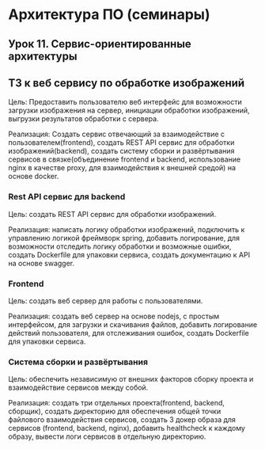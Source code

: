 # Архитектура ПО (семинары)
## Урок 11. Сервис-ориентированные архитектуры


## ТЗ к веб сервису по обработке изображений
Цель: Предоставить пользователю веб интерфейс для возможности загрузки изображения на сервер,
инициации обработки изображений, выгрузки результатов обработки с сервера.

Реализация: Создать сервис отвечающий за взаимодействие с пользователем(frontend),
создать REST API сервис для обработки изображений(backend),
создать систему сборки и развёртывания сервисов в связке(объединение frontend и backend, 
использование nginx в качестве proxy, для взаимодействия к внешней средой) на основе docker.

### Rest API сервис для backend
Цель: создать REST API сервис для обработки изображений.

Реализация: написать логику обработки изображений, подключить к управлению логикой фреймворк spring,
добавить логирование, для возможности отследить логику обработки и возможные ошибки,
создать Dockerfile для упаковки сервиса, создать документацию к API на основе swagger.

### Frontend
Цель: создать веб сервер для работы с пользователями.

Реализация: создать веб сервер на основе nodejs, с простым интерфейсом, для загрузки и скачивания файлов,
добавить логирование действий пользователя, для отслеживания ошибок, создать Dockerfile для упаковки сервиса.

### Система сборки и развёртывания
Цель: обеспечить независимую от внешних факторов сборку проекта и взаимодействие сервисов между собой.

Реализация: создать три отдельных проекта(frontend, backend, сборщик), создать директорию для обеспечения
общей точки файлового взаимодействия сервисов, создать 3 докер образа для сервисов (frontend, backend, nginx), 
добавить healthcheck к каждому образу, вывести логи сервисов в отдельную директорию.